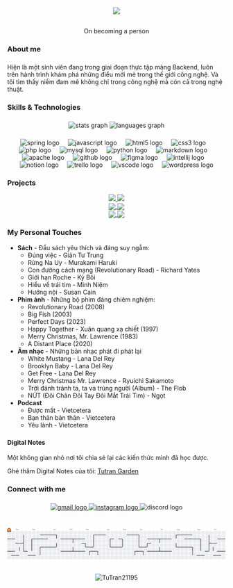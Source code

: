 <h1 align="center">
    <img src="https://readme-typing-svg.herokuapp.com/?font=Righteous&size=35&center=true&vCenter=true&width=800&height=70&duration=3000&lines=Hi+There!+👋+I'm+TrMy+aka+TuTran21195!;" />
</h1>


###

<p align="center">On becoming a person</p>

###

<h3 align="left">About me</h3>

###

<p align="left">Hiện là một sinh viên đang trong giai đoạn thực tập mảng Backend, luôn trên hành trình khám phá những điều mới mẻ trong thế giới công nghệ. Và tôi tìm thấy niềm đam mê không chỉ trong công nghệ mà còn cả trong nghệ thuật.</p>

###

<h3 align="left">Skills & Technologies</h3>

###
###

<div align="center">
  <img src="https://github-readme-stats.vercel.app/api?username=TuTran21195&hide_title=false&hide_rank=true&show_icons=true&include_all_commits=true&count_private=true&disable_animations=false&theme=aura&locale=en&hide_border=false" height="150" alt="stats graph"  />
  <img src="https://github-readme-stats.vercel.app/api/top-langs?username=TuTran21195&locale=en&hide_title=false&layout=compact&card_width=320&langs_count=5&theme=aura&hide_border=false" height="150" alt="languages graph"  />
</div>

###

<div align="center">

<div align="center">
  <img src="https://cdn.jsdelivr.net/gh/devicons/devicon/icons/spring/spring-original.svg" height="30" alt="spring logo"  />
  <img width="12" />
  <img src="https://cdn.jsdelivr.net/gh/devicons/devicon/icons/javascript/javascript-original.svg" height="30" alt="javascript logo"  />
  <img width="12" />
  <img src="https://cdn.jsdelivr.net/gh/devicons/devicon/icons/html5/html5-original.svg" height="30" alt="html5 logo"  />
  <img width="12" />
  <img src="https://cdn.jsdelivr.net/gh/devicons/devicon/icons/css3/css3-original.svg" height="30" alt="css3 logo"  />
  <img width="12" />
  <img src="https://cdn.jsdelivr.net/gh/devicons/devicon/icons/php/php-original.svg" height="30" alt="php logo"  />
  <img width="12" />
  <img src="https://cdn.simpleicons.org/mysql/4479A1" height="30" alt="mysql logo"  />
  <img width="12" />
  <img src="https://skillicons.dev/icons?i=py" height="30" alt="python logo"  />
  <img width="12" />
  <img src="https://cdn.simpleicons.org/markdown/000000" height="30" alt="markdown logo"  />
  <img width="12" />
  <img src="https://cdn.jsdelivr.net/gh/devicons/devicon/icons/apache/apache-original.svg" height="30" alt="apache logo"  />
  <img width="12" />
  <img src="https://skillicons.dev/icons?i=github" height="30" alt="github logo"  />
  <img width="12" />
  <img src="https://cdn.jsdelivr.net/gh/devicons/devicon/icons/figma/figma-original.svg" height="30" alt="figma logo"  />
  <img width="12" />
  <img src="https://cdn.jsdelivr.net/gh/devicons/devicon/icons/intellij/intellij-original.svg" height="30" alt="intellij logo"  />
  <img width="12" />
  <img src="https://cdn.jsdelivr.net/gh/devicons/devicon/icons/notion/notion-original.svg" height="30" alt="notion logo"  />
  <img width="12" />
  <img src="https://cdn.jsdelivr.net/gh/devicons/devicon/icons/trello/trello-plain.svg" height="30" alt="trello logo"  />
  <img width="12" />
  <img src="https://cdn.jsdelivr.net/gh/devicons/devicon/icons/vscode/vscode-original.svg" height="30" alt="vscode logo"  />
  <img width="12" />
  <img src="https://cdn.jsdelivr.net/gh/devicons/devicon/icons/wordpress/wordpress-original.svg" height="30" alt="wordpress logo"  />
</div>
</div>

###

<h3 align="left">Projects</h3>

<div align="center"> 
	<a href="https://github.com/danieldoisme/portal-tuyen-sinh">
		<!-- Change the `github-readme-stats.anuraghazra1.vercel.app` to `github-readme-stats.vercel.app`  -->
		<img src="https://github-readme-stats.vercel.app/api/pin/?username=danieldoisme&repo=portal-tuyen-sinh&description_lines_count=3&theme=radical"/>
	</a>
	<a href="https://github.com/hoangtung2103/tuyensinh">
		<img src="https://github-readme-stats.vercel.app/api/pin/?username=hoangtung2103&repo=tuyensinh&description_lines_count=3&theme=merko"/>
	</a>
</div>

<div align="center"> 
	<a href="https://github.com/TuTran21195/internetofthings-mini-proj">
	  <!-- Change the `github-readme-stats.anuraghazra1.vercel.app` to `github-readme-stats.vercel.app`  -->
	  <img align="center" src="https://github-readme-stats.anuraghazra1.vercel.app/api/pin/?username=TuTran21195&repo=internetofthings-mini-proj&description_lines_count=3&theme=gruvbox" />
	</a>    
	<a href="https://github.com/TuTran21195/ptit-android-app-java">
	  <!-- Change the `github-readme-stats.anuraghazra1.vercel.app` to `github-readme-stats.vercel.app`  -->
	  <img align="center" src="https://github-readme-stats.anuraghazra1.vercel.app/api/pin/?username=TuTran21195&repo=ptit-android-app-java&theme=dark&description_lines_count=3" />
	</a>
</div>

<div align="center"> 
	<a href="https://github.com/TuTran21195/steg-labs">
	  <!-- Change the `github-readme-stats.anuraghazra1.vercel.app` to `github-readme-stats.vercel.app`  -->
	  <img align="center" src="https://github-readme-stats.anuraghazra1.vercel.app/api/pin/?username=TuTran21195&repo=steg-labs&description_lines_count=3&theme=onedark" />
	</a>    
	<a href="https://github.com/TuTran21195/PTTKHT_RestMan_Code24">
	  <!-- Change the `github-readme-stats.anuraghazra1.vercel.app` to `github-readme-stats.vercel.app`  -->
	  <img align="center" src="https://github-readme-stats.anuraghazra1.vercel.app/api/pin/?username=TuTran21195&repo=PTTKHT_RestMan_Code24&description_lines_count=3&theme=cobalt" />
	</a>
</div>


###

<h3 align="left">My Personal Touches</h3>

- **Sách** - Đầu sách yêu thích và đáng suy ngẫm:
	- Đúng việc - Giản Tư Trung
	- Rừng Na Uy - Murakami Haruki
	- Con đường cách mạng (Revolutionary Road) - Richard Yates
	- Giới hạn Roche - Kỷ Bôi
	- Hiểu về trái tim - Minh Niệm
	- Hướng nội - Susan Cain
- **Phim ảnh** - Những bộ phim đáng chiêm nghiệm:
	- Revolutionary Road (2008)
	- Big Fish (2003)
	- Perfect Days (2023)
	- Happy Together - Xuân quang xạ chiết (1997)
	- Merry Christmas, Mr. Lawrence (1983)
	- A Distant Place (2020)
- **Âm nhạc** - Những bản nhạc phát đi phát lại
	- White Mustang - Lana Del Rey
	- Brooklyn Baby - Lana Del Rey
	- Get Free - Lana Del Rey
	- Merry Christmas Mr. Lawrence - Ryuichi Sakamoto
	- Trời đánh tránh ta, ta va trúng người (Album) - The Flob
	- NỨT (Đôi Chân Đôi Tay Đôi Mắt Trái Tim) - Ngọt
- **Podcast** 
	- Được mất - Vietcetera
	- Bạn thân bản thân - Vietcetera
	- Yêu lành - Vietcetera


###

<h4 align="left">Digital Notes</h4>
Một không gian nhỏ nơi tôi chia sẻ lại các kiến thức mình đã học được.

Ghé thăm Digital Notes của tôi: [Tutran Garden](https://tutran-garden.vercel.app/)
###

<h3 align="left">Connect with me</h3>

###

<div align="center">
  <a href="mailto:violet21195@gmail.com?subject=[Github]%20Hello%20TuTran" target="_blank">
    <img src="https://img.shields.io/static/v1?message=Gmail&logo=gmail&label=&color=D14836&logoColor=white&labelColor=&style=for-the-badge" height="35" alt="gmail logo"  />
  </a>
  <a href="https://www.instagram.com/chrome.96morr/" target="_blank">
    <img src="https://img.shields.io/static/v1?message=Instagram&logo=instagram&label=&color=E4405F&logoColor=white&labelColor=&style=for-the-badge" height="35" alt="instagram logo"  />
  </a>
  <img src="https://img.shields.io/static/v1?message=Discord&logo=discord&label=&color=7289DA&logoColor=white&labelColor=&style=for-the-badge" height="35" alt="discord logo"  />
</div>

###

<br clear="both">

<picture>
  <source media="(prefers-color-scheme: dark)" srcset="https://raw.githubusercontent.com/TuTran21195/TuTran21195/output/pacman-contribution-graph-dark.svg">
  <source media="(prefers-color-scheme: light)" srcset="https://raw.githubusercontent.com/TuTran21195/TuTran21195/output/pacman-contribution-graph.svg">
  <img alt="pacman contribution graph" src="https://raw.githubusercontent.com/TuTran21195/TuTran21195/output/pacman-contribution-graph.svg">
</picture>


###

<p align="center"> <img src="https://komarev.com/ghpvc/?username=TuTran21195&label=Profile%20views&color=0e75b6&style=flat" alt="TuTran21195" /> </p>

###



